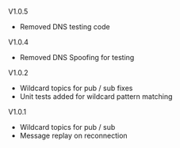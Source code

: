 V1.0.5
- Removed DNS testing code

V1.0.4
- Removed DNS Spoofing for testing

V1.0.2
- Wildcard topics for pub / sub fixes
- Unit tests added for wildcard pattern matching

V1.0.1
- Wildcard topics for pub / sub
- Message replay on reconnection